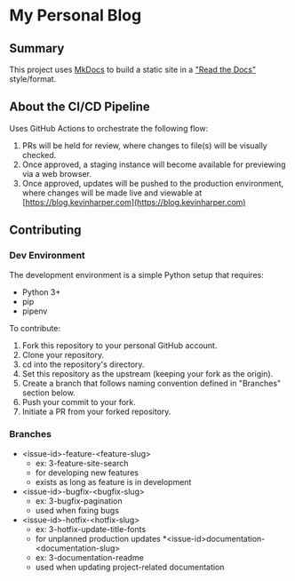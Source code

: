 # My Personal Blog

## Summary
This project uses [MkDocs](https://www.mkdocs.org/) to build a static site in a ["Read the Docs"](https://docs.readthedocs.io/en/stable/intro/getting-started-with-mkdocs.html) style/format.

## About the CI/CD Pipeline
Uses GitHub Actions to orchestrate the following flow:
1. PRs will be held for review, where changes to file(s) will be visually checked.
2. Once approved, a staging instance will become available for previewing via a web browser.
3. Once approved, updates will be pushed to the production environment, where changes will be made live and viewable at [https://blog.kevinharper.com](https://blog.kevinharper.com)

## Contributing
### Dev Environment
The development environment is a simple Python setup that requires:
* Python 3+
* pip
* pipenv

To contribute:

1. Fork this repository to your personal GitHub account.
2. Clone your repository.
3. cd into the repository's directory.
4. Set this repository as the upstream (keeping your fork as the origin).
5. Create a branch that follows naming convention defined in "Branches" section below.
7. Push your commit to your fork.
8. Initiate a PR from your forked repository.

### Branches
* \<issue-id\>-feature-\<feature-slug\>
	- ex: 3-feature-site-search
	- for developing new features
	- exists as long as feature is in development
* \<issue-id\>-bugfix-\<bugfix-slug\>
	- ex: 3-bugfix-pagination
	- used when fixing bugs
* \<issue-id\>-hotfix-\<hotfix-slug\>
	- ex: 3-hotfix-update-title-fonts
	- for unplanned production updates
*\<issue-id\>documentation-\<documentation-slug\>
	- ex: 3-documentation-readme
	- used when updating project-related documentation